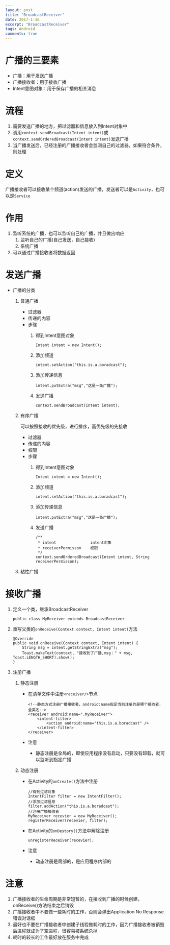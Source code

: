 ```yaml
---
layout: post
title: "BroadcastReceiver"
date: 2017-1-16
excerpt: "BroadcastReceiver"
tags: Android
comments: true
---
```


# 广播的三要素
- 广播：用于发送广播
- 广播接收者：用于接收广播
- Intent意图对象：用于保存广播的相关消息

# 流程
1. 需要发送广播的地方，把过滤器和信息放入到Intent对象中
2. 调用``context.sendBroadcast(Intent intent)``或``context.sendOrderedBroadcast(Intent intent)``发送广播
3. 当广播发送后，已经注册的广播接收者会监测自己的过滤器，如果符合条件，则处理

# 定义
广播接收者可以接收某个频道(action)发送的广播，发送者可以是``Activity``，也可以是``Service``

# 作用
1. 监听系统的广播，也可以监听自己的广播，并且做出响应
	1. 监听自己的广播(自己发送，自己接收)
	2. 系统广播
2. 可以通过广播接收者将数据返回

# 发送广播
- 广播的分类
	1. 普通广播
		- 过滤器
		- 传递的内容
		- 步骤
			1. 得到Intent意图对象

				```
				Intent intent = new Intent();
				```
				
			2. 添加频道
			
				```
				intent.setAction("this.is.a.boradcast");
				```
				
			3. 添加传递信息
			 
				```
				intent.putExtra("msg","这是一条广播");
				```
				
			4. 发送广播
				
				```
				context.sendBroadcast(Intent intent);
				```
		
	2. 有序广播
		
		可以按照接收的优先级，进行排序，高优先级的先接收
		
		- 过滤器
		- 传递的内容
		- 权限
		- 步骤
			1. 得到Intent意图对象

				```
				Intent intent = new Intent();
				```
				
			2. 添加频道
			
				```
				intent.setAction("this.is.a.boradcast");
				```
				
			3. 添加传递信息
			 
				```
				intent.putExtra("msg","这是一条广播");
				```
				
			4. 发送广播
				
				```
				/**
				 * intent				intent对象
				 * receiverPermisson	权限
				 */
				context.sendOrderedBroadcast(Intent intent, String receiverPermisson);
				```

	3. 粘性广播

# 接收广播
1. 定义一个类，继承BroadcastReceiver
	
	```
	public class MyReceiver extends BroadcastReceiver
	```
	
2. 重写父类的``onReceive(Context context, Intent intent)``方法
	
	```
	@Override
	public void onReceive(Context context, Intent intent) {
	    String msg = intent.getStringExtra("msg");
	    Toast.makeText(context, "接收到了广播,msg：" + msg, Toast.LENGTH_SHORT).show();
	}
	```
	
3. 注册广播
	1. 静态注册
		
		- 在清单文件中注册``<receiver/>``节点
		
			```
			<!--静态方式注册广播接收者，android:name指定当前注册的是哪个接收者，全类名-->
	        <receiver android:name=".MyReceiver">
	            <intent-filter>
	                <action android:name="this.is.a.boradcast" />
	            </intent-filter>
	        </receiver>
			```
			
		- 注意
			- 静态注册是全局的，即使应用程序没有启动，只要没有卸载，就可以监听到指定广播
		
	2. 动态注册
		- 在Activity的``onCreate()``方法中注册
		
			```
			//得到过滤对象
			IntentFilter filter = new IntentFilter();
			//添加过滤信息
			filter.addAction("this.is.a.boradcast");
			//注册广播接收者
			MyReceiver recevier = new MyReceiver();
			registerReceiver(recevier, filter);
			```
			
		- 在Activity的``onDestory()``方法中解除注册
			
			```
			unregisterReceiver(recevier);
			```
			
		- 注意
			- 动态注册是局部的，是应用程序内部的

# 注意
1. 广播接收者的生命周期是非常短暂的，在接收到广播的时候创建，onReceive()方法结束之后销毁
2. 广播接收者中不要做一些耗时的工作，否则会弹出Application No Response错误对话框
3. 最好也不要在广播接收者中创建子线程做耗时的工作，因为广播接收者被销毁后进程就成为了空进程，很容易被系统杀掉
4. 耗时的较长的工作最好放在服务中完成